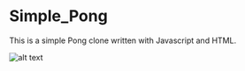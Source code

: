 # Simple_Pong
This is a simple Pong clone written with Javascript and HTML.

![alt text](http://url/to/img.png)
